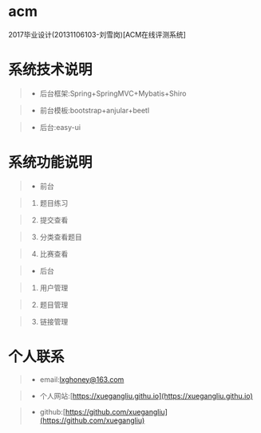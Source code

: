 # acm

2017毕业设计(20131106103-刘雪岗)[ACM在线评测系统]


# 系统技术说明

> - 后台框架:Spring+SpringMVC+Mybatis+Shiro

> - 前台模板:bootstrap+anjular+beetl

> - 后台:easy-ui


# 系统功能说明

> - 前台

> 1. 题目练习

> 2. 提交查看

> 3. 分类查看题目

> 4. 比赛查看

> - 后台

> 1. 用户管理

> 2. 题目管理

> 3. 链接管理


# 个人联系

> - email:[lxghoney@163.com](lxghoney@163.com)

> - 个人网站:[https://xuegangliu.githu.io](https://xuegangliu.githu.io)

> - github:[https://github.com/xuegangliu](https://github.com/xuegangliu)
